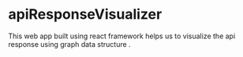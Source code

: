 # apiResponseVisualizer
This web app built using react framework helps us to visualize the api response using graph data structure .
